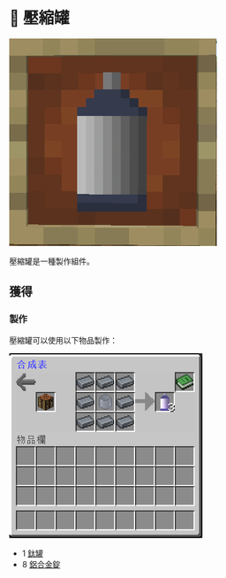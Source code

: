 # 💨 壓縮罐

![](<../.gitbook/assets/image (213).png>)

壓縮罐是一種製作組件。

## 獲得

### 製作

壓縮罐可以使用以下物品製作：

![](<../.gitbook/assets/image (199).png>)

* 1 [鈦罐](Titanium-Can.md)
* 8 [鋁合金錠](aluminium-alloy-ingot.md)
